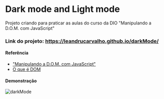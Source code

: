 
# Dark mode and Light mode

Projeto criando para praticar as aulas do curso da DIO "Manipulando a D.O.M. com JavaScript"

### Link do projeto: https://leandrucarvalho.github.io/darkMode/

#### Referência

 - ["Manipulando a D.O.M. com JavaScript"](https://github.com/stebsnusch/basecamp-javascript/tree/main/DOM)
 - [O que é DOM](https://developer.mozilla.org/pt-BR/docs/Web/API/Document_Object_Model)
 

#### Demonstração

![darkMode](https://user-images.githubusercontent.com/56963289/164345093-28f7fd46-2232-4ec6-b2a2-6f13cf9fb867.gif)



